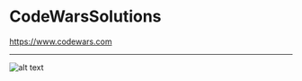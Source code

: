 # CodeWarsSolutions
https://www.codewars.com
__________________________________________________________________
![alt text](https://www.codewars.com/users/Tralljke/badges/large)
